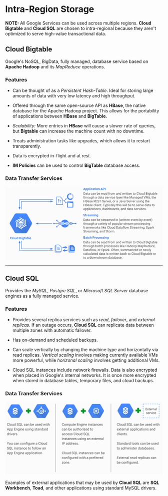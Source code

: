 # Intra-Region Storage

__NOTE:__ All Google Services can be used across multiple regions. **Cloud Bigtable** and **Cloud SQL** are chosen to intra-regional because they aren't optimized to serve high-value transactional data.

## Cloud Bigtable

Google's NoSQL, BigData, fully managed, database service based on **Apache Hadoop** and its *MapReduce* operations.

### Features

* Can be thought of as a *Persistent Hash-Table*. Ideal for storing large amounts of data with very low latency and high throughput. 

* Offered through the same open-source API as **HBase**, the native database for the Apache Hadoop project. This allows for the portability of applications between **HBase** and **BigTable**.

* *Scalability:* More entries in **HBase** will cause a slower rate of queries, but **Bigtable** can increase the machine count with no downtime.

* Treats administration tasks like upgrades, which allows it to restart transparently. 

* Data is encrypted in-flight and at rest. 

* **IM Policies** can be used to control  **BigTable** database access.

### Data Transfer Services

![Big Table Data Transfer](./images/bigTableDataTransfer.png)

- - - -

## Cloud SQL

Provides the *MySQL*, *Postgre SQL*, or *Microsoft SQL Server* database engines as a fully managed service.

### Features

* Provides several replica services such as *read*, *failover*, and *external replicas*. If an outage occurs, **Cloud SQL** can replicate data between multiple zones with automatic failover.

* Has on-demand and scheduled backups.

* Can scale vertically by changing the machine type and horizontally via read replicas. *Vertical scaling* involves making currently available VMs more powerful, while *horizonal scaling* involves getting additional VMs.  

* Cloud SQL instances include network firewalls. Data is also encrypted when placed in Google's internal networks. It is once more encrypted when stored in database tables, temporary files, and cloud backups.

### Data Transfer Services

![SL Data Transfer](./images/sqlDataTransfer.png)

Examples of external applications that may be used by **Cloud SQL** are **SQL Workbench**, **Toad**, and other applications using standard MySQL drivers. 
